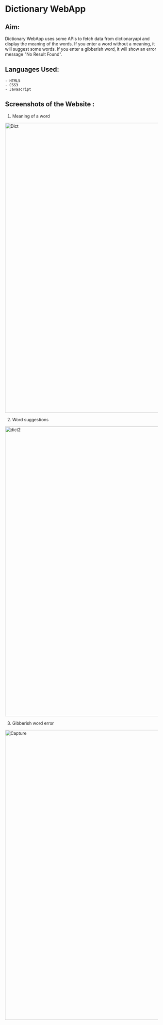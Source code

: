 # Dictionary WebApp
## Aim: 
Dictionary WebApp uses some APIs to fetch data from dictionaryapi and display the meaning of the words. If you enter a word without a meaning, it will suggest some words. If you enter a gibberish word, it will show an error message "No Result Found".

## Languages Used: 
```
- HTML5
- CSS3
- Javascript
```

## Screenshots of the Website :

1. Meaning of a word

<img width="951" alt="Dict" src="https://user-images.githubusercontent.com/60184336/122881419-c6279e00-d358-11eb-9d66-f91aa41e1389.PNG">

2. Word suggestions

<img width="951" alt="dict2" src="https://user-images.githubusercontent.com/60184336/122881565-ec4d3e00-d358-11eb-88e3-493cfc5f6108.PNG">

3. Gibberish word error 

<img width="951" alt="Capture" src="https://user-images.githubusercontent.com/60184336/209705268-e4b4b851-7c1a-43e2-b84b-8aa0004cccd9.PNG">
